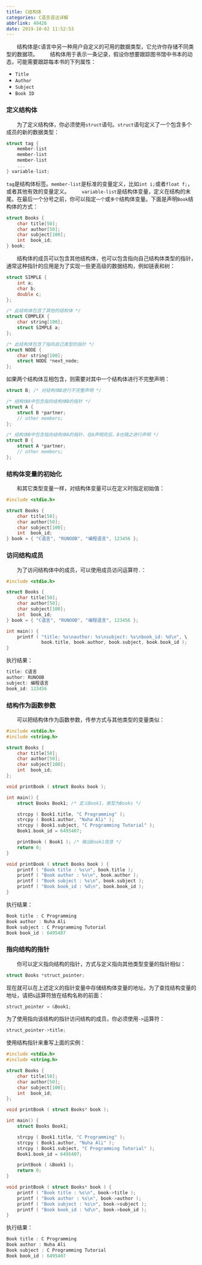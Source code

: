 ```yaml
---
title: C结构体
categories: C语言语法详解
abbrlink: 49426
date: 2019-10-02 11:52:53
---
```

&emsp;&emsp;结构体是`C`语言中另一种用户自定义的可用的数据类型，它允许你存储不同类型的数据项。
&emsp;&emsp;结构体用于表示一条记录，假设你想要跟踪图书馆中书本的动态，可能需要跟踪每本书的下列属性：

- `Title`
- `Author`
- `Subject`
- `Book ID`

### 定义结构体

&emsp;&emsp;为了定义结构体，你必须使用`struct`语句。`struct`语句定义了一个包含多个成员的新的数据类型：

``` cpp
struct tag {
    member-list
    member-list
    member-list
    ...
} variable-list;
```

`tag`是结构体标签。`member-list`是标准的变量定义，比如`int i;`或者`float f;`，或者其他有效的变量定义。
&emsp;&emsp;`variable-list`是结构体变量，定义在结构的末尾。在最后一个分号之前，你可以指定`一个`或`多个`结构体变量。下面是声明`Book`结构体的方式：

``` cpp
struct Books {
    char title[50];
    char author[50];
    char subject[100];
    int  book_id;
} book;
```

&emsp;&emsp;结构体的成员可以包含其他结构体，也可以包含指向自己结构体类型的指针，通常这种指针的应用是为了实现一些更高级的数据结构，例如链表和树：

``` cpp
struct SIMPLE {
    int a;
    char b;
    double c;
};

/* 此结构体包含了其他的结构体 */
struct COMPLEX {
    char string[100];
    struct SIMPLE a;
};

/* 此结构体包含了指向自己类型的指针 */
struct NODE {
    char string[100];
    struct NODE *next_node;
};
```

如果两个结构体互相包含，则需要对其中一个结构体进行不完整声明：

``` cpp
struct B; /* 对结构体B进行不完整声明 */

/* 结构体A中包含指向结构体B的指针 */
struct A {
    struct B *partner;
    // other members;
};

/* 结构体B中包含指向结构体A的指针，在A声明完后，B也随之进行声明 */
struct B {
    struct A *partner;
    // other members;
};
```

### 结构体变量的初始化

&emsp;&emsp;和其它类型变量一样，对结构体变量可以在定义时指定初始值：

``` cpp
#include <stdio.h>

struct Books {
    char title[50];
    char author[50];
    char subject[100];
    int  book_id;
} book = { "C语言", "RUNOOB", "编程语言", 123456 };
```

### 访问结构成员

&emsp;&emsp;为了访问结构体中的成员，可以使用成员访问运算符`.`：

``` cpp
#include <stdio.h>

struct Books {
    char title[50];
    char author[50];
    char subject[100];
    int  book_id;
} book = { "C语言", "RUNOOB", "编程语言", 123456 };

int main() {
    printf ( "title: %s\nauthor: %s\nsubject: %s\nbook_id: %d\n", \
             book.title, book.author, book.subject, book.book_id );
}
```

执行结果：

``` cpp
title: C语言
author: RUNOOB
subject: 编程语言
book_id: 123456
```

### 结构作为函数参数

&emsp;&emsp;可以把结构体作为函数参数，传参方式与其他类型的变量类似：

``` cpp
#include <stdio.h>
#include <string.h>

struct Books {
    char title[50];
    char author[50];
    char subject[100];
    int  book_id;
};

void printBook ( struct Books book );

int main() {
    struct Books Book1; /* 定义Book1，类型为Books */

    strcpy ( Book1.title, "C Programming" );
    strcpy ( Book1.author, "Nuha Ali" );
    strcpy ( Book1.subject, "C Programming Tutorial" );
    Book1.book_id = 6495407;

    printBook ( Book1 ); /* 输出Book1信息 */
    return 0;
}

void printBook ( struct Books book ) {
    printf ( "Book title : %s\n", book.title );
    printf ( "Book author : %s\n", book.author );
    printf ( "Book subject : %s\n", book.subject );
    printf ( "Book book_id : %d\n", book.book_id );
}
```

执行结果：

``` cpp
Book title : C Programming
Book author : Nuha Ali
Book subject : C Programming Tutorial
Book book_id : 6495407
```

### 指向结构的指针

&emsp;&emsp;你可以定义指向结构的指针，方式与定义指向其他类型变量的指针相似：

``` cpp
struct Books *struct_pointer;
```

现在就可以在上述定义的指针变量中存储结构体变量的地址。为了查找结构变量的地址，请把`&`运算符放在结构名称的前面：

``` cpp
struct_pointer = &Book1;
```

为了使用指向该结构的指针访问结构的成员，你必须使用`->`运算符：

``` cpp
struct_pointer->title;
```

使用结构指针来重写上面的实例：

``` cpp
#include <stdio.h>
#include <string.h>

struct Books {
    char title[50];
    char author[50];
    char subject[100];
    int  book_id;
};

void printBook ( struct Books* book );

int main() {
    struct Books Book1;

    strcpy ( Book1.title, "C Programming" );
    strcpy ( Book1.author, "Nuha Ali" );
    strcpy ( Book1.subject, "C Programming Tutorial" );
    Book1.book_id = 6495407;

    printBook ( &Book1 );
    return 0;
}

void printBook ( struct Books* book ) {
    printf ( "Book title : %s\n", book->title );
    printf ( "Book author : %s\n", book->author );
    printf ( "Book subject : %s\n", book->subject );
    printf ( "Book book_id : %d\n", book->book_id );
}
```

执行结果：

``` cpp
Book title : C Programming
Book author : Nuha Ali
Book subject : C Programming Tutorial
Book book_id : 6495407
```